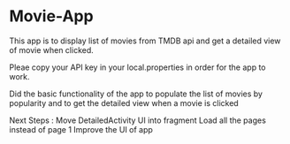 # Movie-App
This app is to display list of movies from TMDB api and get a detailed view of movie when clicked.



Pleae copy your API key in your local.properties in order for the app to work.

Did the basic functionality of the app to populate the 
list of movies by popularity and to get the detailed view when a movie is clicked

Next Steps : 
Move DetailedActivity UI into fragment 
Load all the pages instead of page 1 
Improve the UI of app


